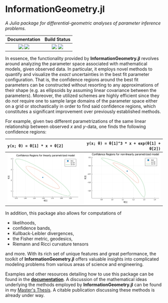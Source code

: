 # InformationGeometry.jl

*A Julia package for differential-geometric analyses of parameter inference problems.*

| **Documentation** | **Build Status** |
|:-----------------:|:----------------:|
| [![][docs-stable-img]][docs-stable-url] [![][docs-dev-img]][docs-dev-url] | [![][appveyor-img]][appveyor-url] [![][codecov-img]][codecov-url] |


In essence, the functionality provided by **InformationGeometry.jl** revolves around analyzing the parameter space associated with mathematical models, given observed data.
In particular, it employs novel methods to quantify and visualize the *exact* uncertainties in the best fit parameter configuration.
That is, the confidence regions around the best fit parameters can be constructed without resorting to any approximations of their shape (e.g. as ellipsoids by assuming linear covariance between the parameters).
Moreover, the utilized schemes are highly efficient since they do *not* require one to sample large domains of the parameter space either on a grid or stochastically in order to find said confidence regions, which constitutes a significant improvement over previously established methods.

For example, given two different parametrizations of the same linear relationship between observed *x* and *y*-data, one finds the following confidence regions:

`y(x; θ) = θ[1] * x + θ[2]` | `y(x; θ) = θ[1]^3 * x + exp(θ[1] + θ[2])`
:------|------:
<img src="https://github.com/RafaelArutjunjan/InformationGeometry.jl/blob/master/docs/assets/sols.svg" width="410"/> | <img src="https://github.com/RafaelArutjunjan/InformationGeometry.jl/blob/master/docs/assets/sols2.svg" width="410"/>

In addition, this package also allows for computations of

* likelihoods,
* confidence bands,
* Kullback-Leibler divergences,
* the Fisher metric, geodesics,
* Riemann and Ricci curvature tensors

and more. With its rich set of unique features and great performance, the toolkit of **InformationGeometry.jl** offers valuable insights into complicated modeling problems from various areas of science and engineering.

Examples and other resources detailing how to use this package can be found in the [**documentation**](https://RafaelArutjunjan.github.io/InformationGeometry.jl/dev). A discussion of the mathematical ideas underlying the methods employed by **InformationGeometry.jl** can be found in my [Master's Thesis](https://github.com/RafaelArutjunjan/Master-Thesis/blob/master/Master's%20Thesis%20Rafael%20Arutjunjan%20-%20Corrected.pdf). A citable publication discussing these methods is already under way.




[docs-stable-img]: https://img.shields.io/badge/docs-stable-blue.svg
[docs-stable-url]: https://RafaelArutjunjan.github.io/InformationGeometry.jl/stable

[docs-dev-img]: https://img.shields.io/badge/docs-dev-blue.svg
[docs-dev-url]: https://RafaelArutjunjan.github.io/InformationGeometry.jl/dev

[appveyor-img]: https://ci.appveyor.com/api/projects/status/github/RafaelArutjunjan/InformationGeometry.jl?svg=true
[appveyor-url]: https://ci.appveyor.com/project/RafaelArutjunjan/InformationGeometry-jl

[codecov-img]: https://codecov.io/gh/RafaelArutjunjan/InformationGeometry.jl/branch/master/graph/badge.svg
[codecov-url]: https://codecov.io/gh/RafaelArutjunjan/InformationGeometry.jl
